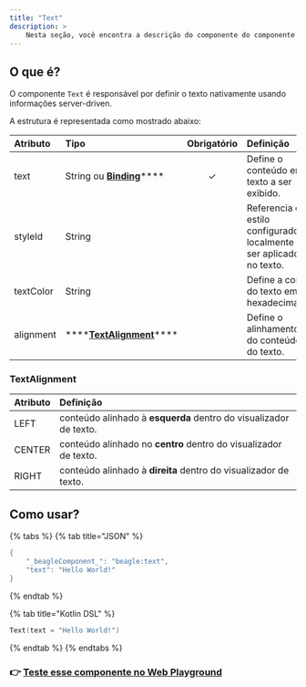 ```yaml
---
title: "Text"
description: >
    Nesta seção, você encontra a descrição do componente do componente Text e seus atributos
---
```


## O que é?

O componente `Text` é responsável por definir o texto nativamente usando informações server-driven. 

A estrutura é representada como mostrado abaixo:

| Atributo | Tipo | Obrigatório | Definição |
| :--- | :--- | :---: | :--- |
| text | String ou [**Binding**](https://docs.usebeagle.io/api/contexto#bindings)\*\*\*\* | ✓ | Define o conteúdo em texto a ser exibido. |
| styleId | String |   | Referencia o estilo configurado localmente a ser aplicado no texto. |
| textColor | String |   | Define a cor do texto em hexadecimal. |
| alignment | \*\*\*\*[**TextAlignment**](text.md#textalignment)\*\*\*\* |   | Define o alinhamento do conteúdo do texto. |

### TextAlignment

| Atributo | Definição |
| :--- | :--- |
| LEFT | conteúdo alinhado à **esquerda** dentro do visualizador de texto.  |
| CENTER | conteúdo alinhado no **centro** dentro do visualizador de texto.  |
| RIGHT | conteúdo alinhado à **direita** dentro do visualizador de texto.  |

## Como usar?

{% tabs %}
{% tab title="JSON" %}
```kotlin
{
    "_beagleComponent_": "beagle:text",
    "text": "Hello World!"
}
```
{% endtab %}

{% tab title="Kotlin DSL" %}
```kotlin
Text(text = "Hello World!")
```
{% endtab %}
{% endtabs %}

### 👉 [Teste esse componente no Web Playground](https://beagle-playground.netlify.app/#/cloud/cac8ecb56fcf490d9e09ab7adc322f55/text.json)

